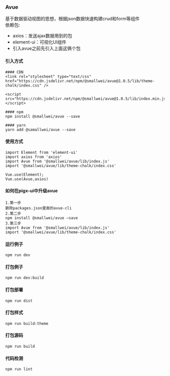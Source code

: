 ### Avue
基于数据驱动视图的思想，根据json数据快速构建crud和form等组件  
依赖包:  
* axios：发送ajax数据用到的包
* element-ui：可视化UI组件
* 引入avue之前先引入上面这俩个包

#### 引入方式
```
#### CDN
<link rel="stylesheet" type="text/css" href="https://cdn.jsdelivr.net/npm/@smallwei/avue@1.0.5/lib/theme-chalk/index.css" />

<script src="https://cdn.jsdelivr.net/npm/@smallwei/avue@1.0.5/lib/index.min.js"></script>

#### npm
npm install @smallwei/avue --save

#### yarn
yarn add @samallwei/avue --save

```

#### 使用方式

```
import Element from 'element-ui'
import axios from 'axios'
import Avue from '@smallwei/avue/lib/index.js'
import '@smallwei/avue/lib/theme-chalk/index.css'

Vue.use(Element);
Vue.use(Avue,axios)

```

#### 如何在pigx-ui中升级avue

```
1.第一步  
删除packages.json里面的avue-cli  
2.第二步  
npm install @smallwei/avue —save  
3.第三步  
import Avue from '@smallwei/avue/lib/index.js'  
import '@smallwei/avue/lib/theme-chalk/index.css'  

```


#### 运行例子
```
npm run dev
```

#### 打包例子
```
npm run dev:build
```

#### 打包部署
```
npm run dist
```

#### 打包样式
```
npm run build:theme
```

#### 打包源码
```
npm run build
```

#### 代码检测
```
npm run lint
```